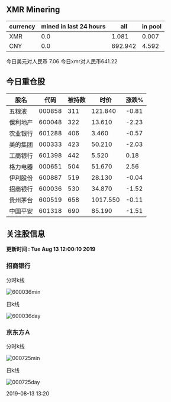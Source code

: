 ## XMR Minering

|currency|mined in last 24 hours|all|in pool|
|---|---|---|---|
|XMR|0.0|1.081|0.007|
|CNY|0.0|692.942|4.592|

今日美元对人民币 7.06	今日xmr对人民币641.22


## 今日重仓股 

|股名|代码|被持数|时价|涨跌%|
|---|---|---|---|---|
|五粮液|000858|311|121.840|-0.81|
|保利地产|600048|322|13.610|-2.23|
|农业银行|601288|406|3.460|-0.57|
|美的集团|000333|423|50.210|-2.03|
|工商银行|601398|442|5.520|0.18|
|格力电器|000651|504|51.670|2.56|
|伊利股份|600887|519|28.130|-0.04|
|招商银行|600036|530|34.870|-1.52|
|贵州茅台|600519|658|1017.550|-0.11|
|中国平安|601318|690|85.190|-1.51|

## 关注股信息
**更新时间 : Tue Aug 13 12:00:10 2019**
### 招商银行 
分时k线

![600036min](http://image.sinajs.cn/newchart/min/n/sh600036.gif)

日k线

![600036day](http://image.sinajs.cn/newchart/daily/n/sh600036.gif)

### 京东方Ａ 
分时k线

![000725min](http://image.sinajs.cn/newchart/min/n/sz000725.gif)

日k线

![000725day](http://image.sinajs.cn/newchart/daily/n/sz000725.gif)

2019-08-13 13:20
